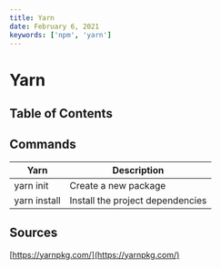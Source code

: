 ```yaml
---
title: Yarn
date: February 6, 2021
keywords: ['npm', 'yarn']
---
```


# Yarn

## Table of Contents

## Commands

| Yarn         | Description                      |
|--------------|----------------------------------|
| yarn init    | Create a new package             |
| yarn install | Install the project dependencies |


## Sources

[https://yarnpkg.com/](https://yarnpkg.com/)
